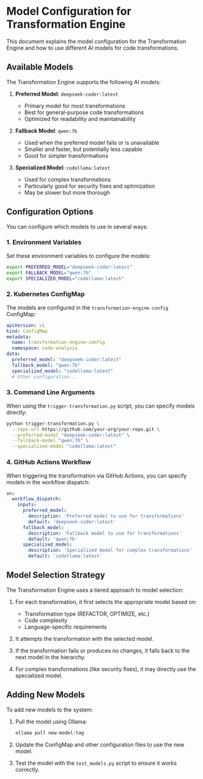 # Model Configuration for Transformation Engine

This document explains the model configuration for the Transformation Engine and how to use different AI models for code transformations.

## Available Models

The Transformation Engine supports the following AI models:

1. **Preferred Model**: `deepseek-coder:latest`
   - Primary model for most transformations
   - Best for general-purpose code transformations
   - Optimized for readability and maintainability

2. **Fallback Model**: `qwen:7b`
   - Used when the preferred model fails or is unavailable
   - Smaller and faster, but potentially less capable
   - Good for simpler transformations

3. **Specialized Model**: `codellama:latest`
   - Used for complex transformations
   - Particularly good for security fixes and optimization
   - May be slower but more thorough

## Configuration Options

You can configure which models to use in several ways:

### 1. Environment Variables

Set these environment variables to configure the models:

```bash
export PREFERRED_MODEL="deepseek-coder:latest"
export FALLBACK_MODEL="qwen:7b"
export SPECIALIZED_MODEL="codellama:latest"
```

### 2. Kubernetes ConfigMap

The models are configured in the `transformation-engine-config` ConfigMap:

```yaml
apiVersion: v1
kind: ConfigMap
metadata:
  name: transformation-engine-config
  namespace: code-analysis
data:
  preferred_model: "deepseek-coder:latest"
  fallback_model: "qwen:7b"
  specialized_model: "codellama:latest"
  # Other configuration...
```

### 3. Command Line Arguments

When using the `trigger-transformation.py` script, you can specify models directly:

```bash
python trigger-transformation.py \
  --repo-url https://github.com/your-org/your-repo.git \
  --preferred-model "deepseek-coder:latest" \
  --fallback-model "qwen:7b" \
  --specialized-model "codellama:latest"
```

### 4. GitHub Actions Workflow

When triggering the transformation via GitHub Actions, you can specify models in the workflow dispatch:

```yaml
on:
  workflow_dispatch:
    inputs:
      preferred_model:
        description: 'Preferred model to use for transformations'
        default: 'deepseek-coder:latest'
      fallback_model:
        description: 'Fallback model to use for transformations'
        default: 'qwen:7b'
      specialized_model:
        description: 'Specialized model for complex transformations'
        default: 'codellama:latest'
```

## Model Selection Strategy

The Transformation Engine uses a tiered approach to model selection:

1. For each transformation, it first selects the appropriate model based on:
   - Transformation type (REFACTOR, OPTIMIZE, etc.)
   - Code complexity
   - Language-specific requirements

2. It attempts the transformation with the selected model.

3. If the transformation fails or produces no changes, it falls back to the next model in the hierarchy.

4. For complex transformations (like security fixes), it may directly use the specialized model.

## Adding New Models

To add new models to the system:

1. Pull the model using Ollama:
   ```bash
   ollama pull new-model:tag
   ```

2. Update the ConfigMap and other configuration files to use the new model.

3. Test the model with the `test_models.py` script to ensure it works correctly.
